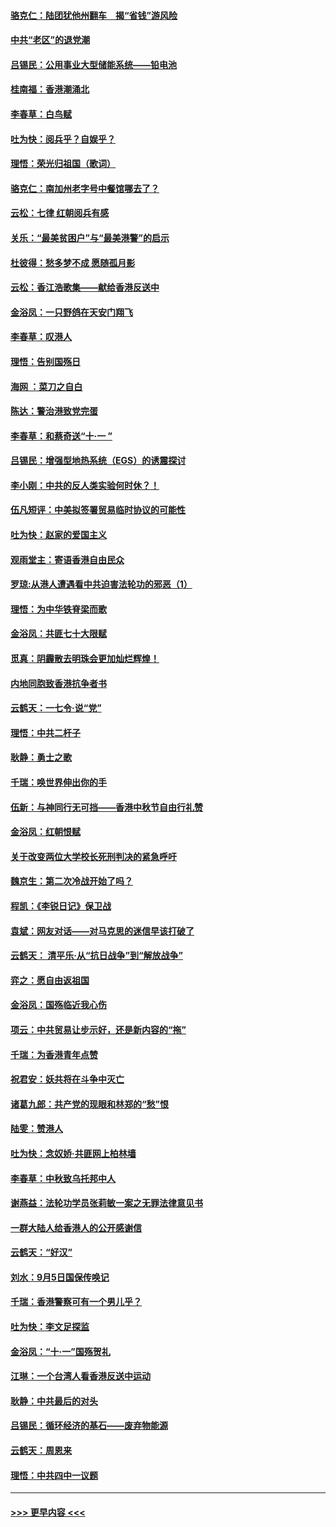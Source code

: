 #### [骆克仁：陆团犹他州翻车　揭“省钱”游风险](../pages/nsc993/n11546977.md?t=09260355) 
#### [中共“老区”的退党潮](../pages/nsc993/n11545995.md?t=09260355) 
#### [吕锡民：公用事业大型储能系统——铅电池](../pages/nsc993/n11545701.md?t=09260355) 
#### [桂南福：香港潮涌北](../pages/nsc993/n11545682.md?t=09260355) 
#### [李春草：白鸟赋](../pages/nsc993/n11545663.md?t=09260355) 
#### [吐为快：阅兵乎？自娱乎？](../pages/nsc993/n11545625.md?t=09260355) 
#### [理悟：荣光归祖国（歌词）](../pages/nsc993/n11545616.md?t=09260355) 
#### [骆克仁：南加州老字号中餐馆哪去了？](../pages/nsc993/n11545120.md?t=09260355) 
#### [云松：七律 红朝阅兵有感](../pages/nsc993/n11542394.md?t=09260355) 
#### [关乐：“最美贫困户”与“最美港警”的启示](../pages/nsc993/n11542252.md?t=09260355) 
#### [杜彼得：愁多梦不成 愿随孤月影](../pages/nsc993/n11540296.md?t=09260355) 
#### [云松：香江浩歌集——献给香港反送中](../pages/nsc993/n11540149.md?t=09260355) 
#### [金浴凤：一只野鸽在天安门翔飞](../pages/nsc993/n11540280.md?t=09260355) 
#### [李春草：叹港人](../pages/nsc993/n11540119.md?t=09260355) 
#### [理悟：告别国殇日](../pages/nsc993/n11539610.md?t=09260355) 
#### [海网 ：菜刀之自白](../pages/nsc993/n11539597.md?t=09260355) 
#### [陈达：警治港致党完蛋](../pages/nsc993/n11538127.md?t=09260355) 
#### [李春草：和蔡奇送“十·一 ”](../pages/nsc993/n11537810.md?t=09260355) 
#### [吕锡民：增强型地热系统（EGS）的诱震探讨](../pages/nsc993/n11537765.md?t=09260355) 
#### [李小刚：中共的反人类实验何时休？！](../pages/nsc993/n11537669.md?t=09260355) 
#### [伍凡短评：中美拟签署贸易临时协议的可能性](../pages/nsc993/n11536773.md?t=09260355) 
#### [吐为快：赵家的爱国主义](../pages/nsc993/n11536750.md?t=09260355) 
#### [观雨堂主：寄语香港自由民众](../pages/nsc993/n11536735.md?t=09260355) 
#### [罗琼:从港人遭遇看中共迫害法轮功的邪恶（1）](../pages/nsc993/n11507862.md?t=09260355) 
#### [理悟：为中华铁脊梁而歌](../pages/nsc993/n11534458.md?t=09260355) 
#### [金浴凤：共匪七十大限赋](../pages/nsc993/n11534434.md?t=09260355) 
#### [觅真：阴霾散去明珠会更加灿烂辉煌！](../pages/nsc993/n11531858.md?t=09260355) 
#### [内地同胞致香港抗争者书](../pages/nsc993/n11531645.md?t=09260355) 
#### [云鹤天：一七令‧说“党”](../pages/nsc993/n11529099.md?t=09260355) 
#### [理悟：中共二杆子](../pages/nsc993/n11529046.md?t=09260355) 
#### [耿静：勇士之歌](../pages/nsc993/n11527562.md?t=09260355) 
#### [千瑞：唤世界伸出你的手](../pages/nsc993/n11526942.md?t=09260355) 
#### [伍新：与神同行无可挡——香港中秋节自由行礼赞](../pages/nsc993/n11526801.md?t=09260355) 
#### [金浴凤：红朝恨赋](../pages/nsc993/n11524312.md?t=09260355) 
#### [关于改变两位大学校长死刑判决的紧急呼吁](../pages/nsc993/n11524103.md?t=09260355) 
#### [魏京生：第二次冷战开始了吗？](../pages/nsc993/n11524023.md?t=09260355) 
#### [程凯：《李锐日记》保卫战](../pages/nsc993/n11522922.md?t=09260355) 
#### [袁斌：网友对话——对马克思的迷信早该打破了](../pages/nsc993/n11522561.md?t=09260355) 
#### [云鹤天： 清平乐‧从“抗日战争”到“解放战争”](../pages/nsc993/n11522917.md?t=09260355) 
#### [弈之：愿自由返祖国](../pages/nsc993/n11522810.md?t=09260355) 
#### [金浴凤：国殇临近我心伤](../pages/nsc993/n11522406.md?t=09260355) 
#### [项云：中共贸易让步示好，还是新内容的“拖”](../pages/nsc993/n11522395.md?t=09260355) 
#### [千瑞：为香港青年点赞](../pages/nsc993/n11521768.md?t=09260355) 
#### [祝君安：妖共将在斗争中灭亡](../pages/nsc993/n11520950.md?t=09260355) 
#### [诸葛九郎：共产党的现眼和林郑的“愁”恨](../pages/nsc993/n11520625.md?t=09260355) 
#### [陆雯：赞港人](../pages/nsc993/n11520609.md?t=09260355) 
#### [吐为快：念奴娇‧共匪网上柏林墙](../pages/nsc993/n11519122.md?t=09260355) 
#### [李春草：中秋致乌托邦中人](../pages/nsc993/n11518776.md?t=09260355) 
#### [谢燕益：法轮功学员张莉敏一案之无罪法律意见书](../pages/nsc993/n11517600.md?t=09260355) 
#### [一群大陆人给香港人的公开感谢信](../pages/nsc993/n11514797.md?t=09260355) 
#### [云鹤天：“好汉”](../pages/nsc993/n11513536.md?t=09260355) 
#### [刘水：9月5日国保传唤记](../pages/nsc993/n11513460.md?t=09260355) 
#### [千瑞：香港警察可有一个男儿乎？](../pages/nsc993/n11513109.md?t=09260355) 
#### [吐为快：李文足探监](../pages/nsc993/n11509622.md?t=09260355) 
#### [金浴凤：“十‧一”国殇贺礼](../pages/nsc993/n11509593.md?t=09260355) 
#### [江琳：一个台湾人看香港反送中运动](../pages/nsc993/n11509211.md?t=09260355) 
#### [耿静：中共最后的对头](../pages/nsc993/n11508308.md?t=09260355) 
#### [吕锡民：循环经济的基石——废弃物能源](../pages/nsc993/n11508212.md?t=09260355) 
#### [云鹤天：周恩来](../pages/nsc993/n11508055.md?t=09260355) 
#### [理悟：中共四中一议题](../pages/nsc993/n11507782.md?t=09260355) 

----
#### [ >>> 更早内容 <<< ](../indexes/nsc993-earlier.md)
